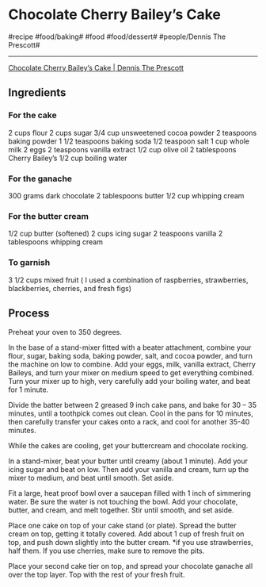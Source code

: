 # Chocolate Cherry Bailey’s Cake
#recipe #food/baking# #food #food/dessert# #people/Dennis The Prescott# 
- - - -
[Chocolate Cherry Bailey’s Cake | Dennis The Prescott](https://dennistheprescott.com/2015/06/16/chocolate-cherry-baileys-cake/)

## Ingredients
### For the cake
2 cups flour
2 cups sugar
3/4 cup unsweetened cocoa powder
2 teaspoons baking powder
1 1/2 teaspoons baking soda
1/2 teaspoon salt
1 cup whole milk
2 eggs
2 teaspoons vanilla extract
1/2 cup olive oil
2 tablespoons Cherry Bailey’s
1/2 cup boiling water

### For the ganache
300 grams dark chocolate
2 tablespoons butter
1/2 cup whipping cream

### For the butter cream
1/2 cup butter (softened)
2 cups icing sugar
2 teaspoons vanilla
2 tablespoons whipping cream

### To garnish
3 1/2 cups mixed fruit ( I used a combination of raspberries, strawberries, blackberries, cherries, and fresh figs)

## Process
Preheat your oven to 350 degrees.

In the base of a stand-mixer fitted with a beater attachment, combine your flour, sugar, baking soda, baking powder, salt, and cocoa powder, and turn the machine on low to combine. Add your eggs, milk, vanilla extract, Cherry Baileys, and turn your mixer on medium speed to get everything combined. Turn your mixer up to high, very carefully add your boiling water, and beat for 1 minute.

Divide the batter between 2 greased 9 inch cake pans, and bake for 30 – 35 minutes, until a toothpick comes out clean. Cool in the pans for 10 minutes, then carefully transfer your cakes onto a rack, and cool for another 35-40 minutes.

While the cakes are cooling, get your buttercream and chocolate rocking.

In a stand-mixer, beat your butter until creamy (about 1 minute). Add your icing sugar and beat on low. Then add your vanilla and cream, turn up the mixer to medium, and beat until smooth. Set aside.

Fit a large, heat proof bowl over a saucepan filled with 1 inch of simmering water. Be sure the water is not touching the bowl. Add your chocolate, butter, and cream, and melt together. Stir until smooth, and set aside.

Place one cake on top of your cake stand (or plate). Spread the butter cream on top, getting it totally covered. Add about 1 cup of fresh fruit on top, and push down slightly into the butter cream. *if you use strawberries, half them. If you use cherries, make sure to remove the pits.

Place your second cake tier on top, and spread your chocolate ganache all over the top layer. Top with the rest of your fresh fruit.
